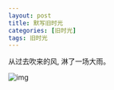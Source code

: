 ```yaml
---
layout: post
title: 默写旧时光
categories: [旧时光]
tags: 旧时光
---
```


从过去吹来的风, 淋了一场大雨。

![img](http://ww2.sinaimg.cn/mw1024/6c9ce165jw1f3gawxvyhgj20ku0soad0.jpg)
